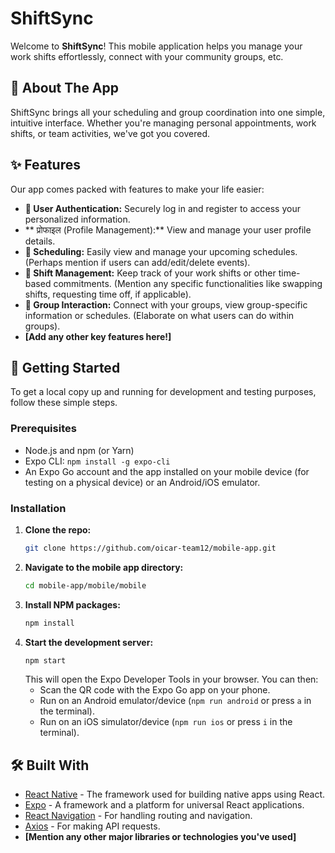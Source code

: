 # ShiftSync

Welcome to **ShiftSync**! This mobile application helps you manage your work shifts effortlessly, connect with your community groups, etc.

## 👋 About The App

ShiftSync brings all your scheduling and group coordination into one simple, intuitive interface. Whether you're managing personal appointments, work shifts, or team activities, we've got you covered.

## ✨ Features

Our app comes packed with features to make your life easier:

*   **👤 User Authentication:** Securely log in and register to access your personalized information.
*   ** प्रोफाइल (Profile Management):** View and manage your user profile details.
*   **📅 Scheduling:** Easily view and manage your upcoming schedules. (Perhaps mention if users can add/edit/delete events).
*   **🔄 Shift Management:** Keep track of your work shifts or other time-based commitments. (Mention any specific functionalities like swapping shifts, requesting time off, if applicable).
*   **👥 Group Interaction:** Connect with your groups, view group-specific information or schedules. (Elaborate on what users can do within groups).
*   **[Add any other key features here!]**

## 🚀 Getting Started

To get a local copy up and running for development and testing purposes, follow these simple steps.

### Prerequisites

*   Node.js and npm (or Yarn)
*   Expo CLI: `npm install -g expo-cli`
*   An Expo Go account and the app installed on your mobile device (for testing on a physical device) or an Android/iOS emulator.

### Installation

1.  **Clone the repo:**
    ```sh
    git clone https://github.com/oicar-team12/mobile-app.git
    ```
2.  **Navigate to the mobile app directory:**
    ```sh
    cd mobile-app/mobile/mobile
    ```
3.  **Install NPM packages:**
    ```sh
    npm install
    ```
4.  **Start the development server:**
    ```sh
    npm start
    ```
    This will open the Expo Developer Tools in your browser. You can then:
    *   Scan the QR code with the Expo Go app on your phone.
    *   Run on an Android emulator/device (`npm run android` or press `a` in the terminal).
    *   Run on an iOS simulator/device (`npm run ios` or press `i` in the terminal).

## 🛠️ Built With

*   [React Native](https://reactnative.dev/) - The framework used for building native apps using React.
*   [Expo](https://expo.dev/) - A framework and a platform for universal React applications.
*   [React Navigation](https://reactnavigation.org/) - For handling routing and navigation.
*   [Axios](https://axios-http.com/) - For making API requests.
*   **[Mention any other major libraries or technologies you've used]**

